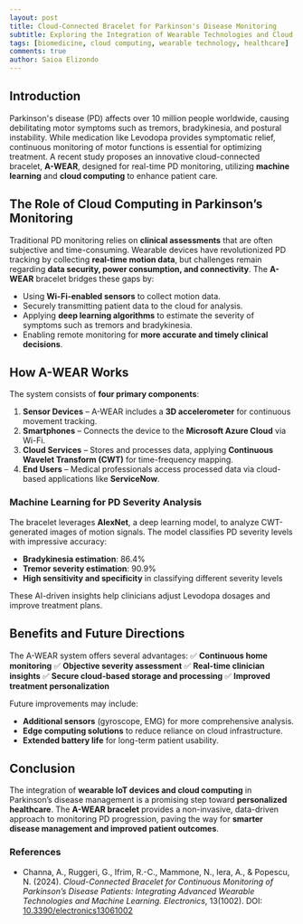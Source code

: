 ```yaml
---
layout: post
title: Cloud-Connected Bracelet for Parkinson's Disease Monitoring
subtitle: Exploring the Integration of Wearable Technologies and Cloud Computing in Healthcare
tags: [biomedicine, cloud computing, wearable technology, healthcare]
comments: true
author: Saioa Elizondo
---
```


## Introduction
Parkinson's disease (PD) affects over 10 million people worldwide, causing debilitating motor symptoms such as tremors, bradykinesia, and postural instability. While medication like Levodopa provides symptomatic relief, continuous monitoring of motor functions is essential for optimizing treatment. A recent study proposes an innovative cloud-connected bracelet, **A-WEAR**, designed for real-time PD monitoring, utilizing **machine learning** and **cloud computing** to enhance patient care.

## The Role of Cloud Computing in Parkinson’s Monitoring
Traditional PD monitoring relies on **clinical assessments** that are often subjective and time-consuming. Wearable devices have revolutionized PD tracking by collecting **real-time motion data**, but challenges remain regarding **data security, power consumption, and connectivity**. The **A-WEAR** bracelet bridges these gaps by:

- Using **Wi-Fi-enabled sensors** to collect motion data.
- Securely transmitting patient data to the cloud for analysis.
- Applying **deep learning algorithms** to estimate the severity of symptoms such as tremors and bradykinesia.
- Enabling remote monitoring for **more accurate and timely clinical decisions**.

## How A-WEAR Works
The system consists of **four primary components**:
1. **Sensor Devices** – A-WEAR includes a **3D accelerometer** for continuous movement tracking.
2. **Smartphones** – Connects the device to the **Microsoft Azure Cloud** via Wi-Fi.
3. **Cloud Services** – Stores and processes data, applying **Continuous Wavelet Transform (CWT)** for time-frequency mapping.
4. **End Users** – Medical professionals access processed data via cloud-based applications like **ServiceNow**.

### Machine Learning for PD Severity Analysis
The bracelet leverages **AlexNet**, a deep learning model, to analyze CWT-generated images of motion signals. The model classifies PD severity levels with impressive accuracy:
- **Bradykinesia estimation**: 86.4%
- **Tremor severity estimation**: 90.9%
- **High sensitivity and specificity** in classifying different severity levels

These AI-driven insights help clinicians adjust Levodopa dosages and improve treatment plans.

## Benefits and Future Directions
The A-WEAR system offers several advantages:
✅ **Continuous home monitoring**
✅ **Objective severity assessment**
✅ **Real-time clinician insights**
✅ **Secure cloud-based storage and processing**
✅ **Improved treatment personalization**

Future improvements may include:
- **Additional sensors** (gyroscope, EMG) for more comprehensive analysis.
- **Edge computing solutions** to reduce reliance on cloud infrastructure.
- **Extended battery life** for long-term patient usability.

## Conclusion
The integration of **wearable IoT devices and cloud computing** in Parkinson’s disease management is a promising step toward **personalized healthcare**. The **A-WEAR bracelet** provides a non-invasive, data-driven approach to monitoring PD progression, paving the way for **smarter disease management and improved patient outcomes**.

### References
- Channa, A., Ruggeri, G., Ifrim, R.-C., Mammone, N., Iera, A., & Popescu, N. (2024). *Cloud-Connected Bracelet for Continuous Monitoring of Parkinson’s Disease Patients: Integrating Advanced Wearable Technologies and Machine Learning.* *Electronics*, 13(1002). DOI: [10.3390/electronics13061002](https://doi.org/10.3390/electronics13061002)

